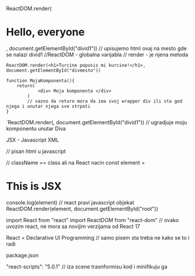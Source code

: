 ReactDOM.render(<h1>Hello, everyone </h1>, document.getElementById("divid1"))
// upisujemo html ovaj na mesto gde se nalazi divid1
//ReactDOM - globalna varijabla
// render - je njena metoda

`ReactDOM.render(<h1>Turcine popusis mi kurcine!</h1>, document.getElementById("divmesto"))`

```
function MojaKomponenta(){ 
	return(
			<div> Moja komponenta </div>
		)
		// vazno da return mora da ima svoj wrapper div ili sta god njega i unutar njega sve strpati
}
```


`ReactDOM.render(<MojaKomponenta/>, document.getElementById("divid1"))
// ugradjuje moju komponentu unutar Diva


JSX - Javascript XML

// pisan html u javascript

// className == class ali na React nacin
const element = <h1 className="header"> This is JSX </h1>
console.log(element) // react pravi javascript objekat
ReactDOM.render(element, document.getElementById("root"))


import React from "react"
import ReactDOM from "react-dom"
// ovako uvozim react, ne mora sa novijim verzijama od React 17


React = Declarative UI Programming
// samo pisem sta treba ne kako se to i radi



package.json

"react-scripts": "5.0.1"
// iza scene trasnformisu kod i minifikuju ga

